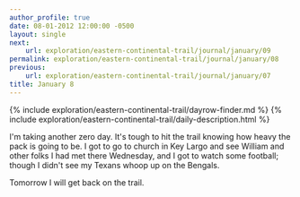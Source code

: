 ```yaml
---
author_profile: true
date: 08-01-2012 12:00:00 -0500
layout: single
next:
    url: exploration/eastern-continental-trail/journal/january/09
permalink: exploration/eastern-continental-trail/journal/january/08
previous:
    url: exploration/eastern-continental-trail/journal/january/07
title: January 8
---
```

{% include exploration/eastern-continental-trail/dayrow-finder.md %}
{% include exploration/eastern-continental-trail/daily-description.html %}

I'm taking another zero day. It's tough to hit the trail knowing how heavy the pack is going to be. I got to go to church in Key Largo and see William and other folks I had met there Wednesday, and I got to watch some football; though I didn't see my Texans whoop up on the Bengals.

Tomorrow I will get back on the trail.